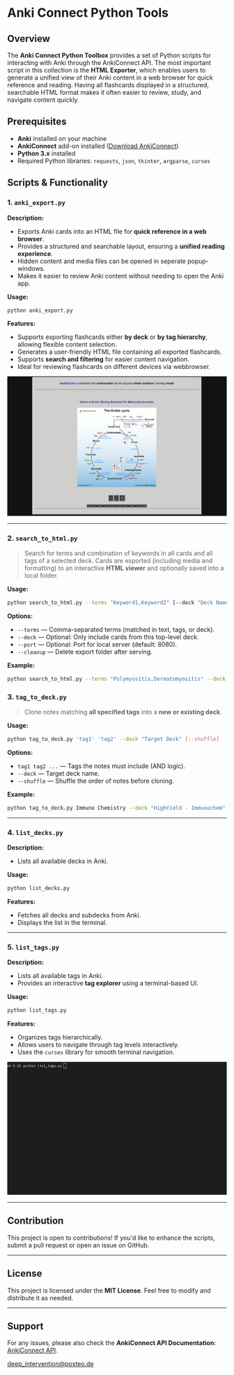 # Anki Connect Python Tools

## Overview

The **Anki Connect Python Toolbox** provides a set of Python scripts for interacting with Anki through the AnkiConnect API. The most important script in this collection is the **HTML Exporter**, which enables users to generate a unified view of their Anki content in a web browser for quick reference and reading. Having all flashcards displayed in a structured, searchable HTML format makes it often easier to review, study, and navigate content quickly.

## Prerequisites

- **Anki** installed on your machine
- **AnkiConnect** add-on installed ([Download AnkiConnect](https://ankiweb.net/shared/info/2055492159))
- **Python 3.x** installed
- Required Python libraries: `requests`, `json`, `tkinter`, `argparse`, `curses`

## Scripts & Functionality

### 1. `anki_export.py`

**Description:**

- Exports Anki cards into an HTML file for **quick reference in a web browser**.
- Provides a structured and searchable layout, ensuring a **unified reading experience**.
- Hidden content and media files can be opened in seperate popup-windows. 
- Makes it easier to review Anki content without needing to open the Anki app.

**Usage:**

```sh
python anki_export.py
```

**Features:**

- Supports exporting flashcards either **by deck** or **by tag hierarchy**, allowing flexible content selection.
- Generates a user-friendly HTML file containing all exported flashcards.
- Supports **search and filtering** for easier content navigation.
- Ideal for reviewing flashcards on different devices via webbrowser. 

![Anki HTML Export Example](export.png)

---

### 2. `search_to_html.py`

> Search for terms and combination of keywords in all cards and all tags of a selected deck. Cards are exported (including media and formatting) to an interactive **HTML viewer** and optionally saved into a local folder. 

**Usage:**

```bash
python search_to_html.py --terms "Keyword1,Keyword2" [--deck "Deck Name"] [--port 9090] [--cleanup]
```

**Options:**

- `--terms` — Comma-separated terms (matched in text, tags, or deck).
- `--deck` — Optional: Only include cards from this top-level deck.
- `--port` — Optional: Port for local server (default: 8080).
- `--cleanup` — Delete export folder after serving.

**Example:**

```bash
python search_to_html.py --terms "Polymyositis,Dermatomyositis" --deck "Ankizin - HighYield Innere" --port 9090 --cleanup
```

### 3. `tag_to_deck.py`

> Clone notes matching **all specified tags** into a **new or existing deck**.

**Usage:**

```bash
python tag_to_deck.py 'tag1' 'tag2' --deck "Target Deck" [--shuffle]
```

**Options:**

- `tag1 tag2 ...` — Tags the notes must include (AND logic).
- `--deck` — Target deck name.
- `--shuffle` — Shuffle the order of notes before cloning.

**Example:**

```bash
python tag_to_deck.py Immuno Chemistry --deck "HighYield - Immunochem" --shuffle
```

---


### 4. `list_decks.py`

**Description:**

- Lists all available decks in Anki.

**Usage:**

```sh
python list_decks.py
```

**Features:**

- Fetches all decks and subdecks from Anki.
- Displays the list in the terminal.

---


### 5. `list_tags.py`

**Description:**

- Lists all available tags in Anki.
- Provides an interactive **tag explorer** using a terminal-based UI.

**Usage:**

```sh
python list_tags.py
```

**Features:**

- Organizes tags hierarchically.
- Allows users to navigate through tag levels interactively.
- Uses the `curses` library for smooth terminal navigation. 

![Tag Browsing Example](list_tags.gif)

---

## Contribution

This project is open to contributions! If you'd like to enhance the scripts, submit a pull request or open an issue on GitHub.

---

## License

This project is licensed under the **MIT License**. Feel free to modify and distribute it as needed.

---

## Support

For any issues, please also check the **AnkiConnect API Documentation**: [AnkiConnect API](https://foosoft.net/projects/anki-connect/). 

deep_intervention@posteo.de


